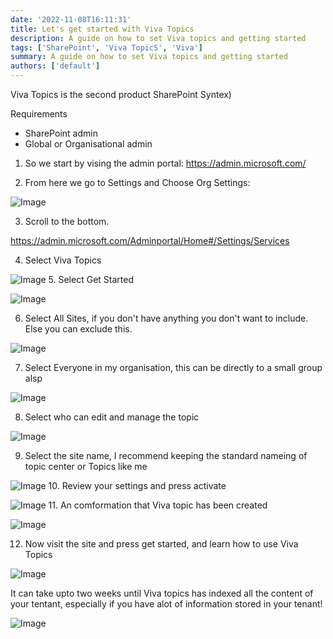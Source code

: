 ```yaml
---
date: '2022-11-08T16:11:31'
title: Let's get started with Viva Topics
description: A guide on how to set Viva topics and getting started
tags: ['SharePoint', 'Viva TopicS', 'Viva']
summary: A guide on how to set Viva topics and getting started
authors: ['default']
---
```


Viva Topics is the second product SharePoint Syntex)

Requirements

- SharePoint admin
- Global or Organisational admin

1. So we start by vising the admin portal:
   https://admin.microsoft.com/

2. From here we go to Settings and Choose Org Settings:

![Image](/static/images/assets/GetStartedWithVivaTopics/1.png)

3. Scroll to the bottom.

https://admin.microsoft.com/Adminportal/Home#/Settings/Services

4. Select Viva Topics

![Image](/static/images/assets/GetStartedWithVivaTopics/3.png) 5. Select Get Started

![Image](/static/images/assets/GetStartedWithVivaTopics/4.png)

6. Select All Sites, if you don't have anything you don't want to include. Else you can exclude this.

![Image](/static/images/assets/GetStartedWithVivaTopics/5.png)

7. Select Everyone in my organisation, this can be directly to a small group alsp

![Image](/static/images/assets/GetStartedWithVivaTopics/6.png)

8. Select who can edit and manage the topic

![Image](/static/images/assets/GetStartedWithVivaTopics/7.png)

9. Select the site name, I recommend keeping the standard nameing of topic center or Topics like me

![Image](/static/images/assets/GetStartedWithVivaTopics/9.png) 10. Review your settings and press activate

![Image](/static/images/assets/GetStartedWithVivaTopics/10.png) 11. An comformation that Viva topic has been created

![Image](/static/images/assets/GetStartedWithVivaTopics/11.png)

12. Now visit the site and press get started, and learn how to use Viva Topics

![Image](/static/images/assets/GetStartedWithVivaTopics/12.png)

It can take upto two weeks until Viva topics has indexed all the content of your tentant, especially if you have alot of information stored in your tenant!

![Image](/static/images/assets/GetStartedWithVivaTopics/12.png)
